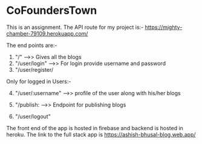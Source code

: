# CoFoundersTown
This is an assignment.
The API route for my project is:- 
https://mighty-chamber-79109.herokuapp.com/

The end points are:- 
1) "/" -->> Gives all the blogs
2) "/user/login" -->> For login provide username and password
3) "/user/register/ 

Only for logged in Users:-

4) "/user/:username" -->> profile of the user along with his/her blogs

5) "/publish: -->> Endpoint for publishing blogs

6) "/user/logout" 



The front end of the app is hosted in firebase and backend is hosted in heroku.
The link to the full stack app is
https://ashish-bhusal-blog.web.app/
